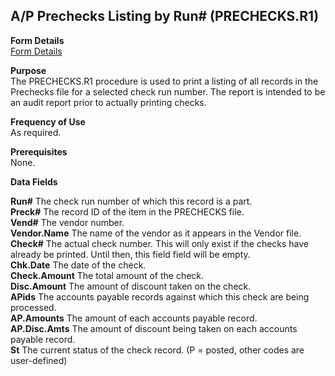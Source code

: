 ##  A/P Prechecks Listing by Run# (PRECHECKS.R1)

<PageHeader />

**Form Details**  
[ Form Details ](PRECHECKS-R1-1/README.md)   

**Purpose**  
The PRECHECKS.R1 procedure is used to print a listing of all records in the
Prechecks file for a selected check run number. The report is intended to be
an audit report prior to actually printing checks.

**Frequency of Use**  
As required.

**Prerequisites**  
None.

**Data Fields**

**Run#** The check run number of which this record is a part.  
**Preck#** The record ID of the item in the PRECHECKS file.  
**Vend#** The vendor number.  
**Vendor.Name** The name of the vendor as it appears in the Vendor file.  
**Check#** The actual check number. This will only exist if the checks have
already be printed. Until then, this field field will be empty.  
**Chk.Date** The date of the check.  
**Check.Amount** The total amount of the check.  
**Disc.Amount** The amount of discount taken on the check.  
**APids** The accounts payable records against which this check are being
processed.  
**AP.Amounts** The amount of each accounts payable record.  
**AP.Disc.Amts** The amount of discount being taken on each accounts payable
record.  
**St** The current status of the check record. (P = posted, other codes are
user-defined)  
  
<badge text= "Version 8.10.57" vertical="middle" />

<PageFooter />
